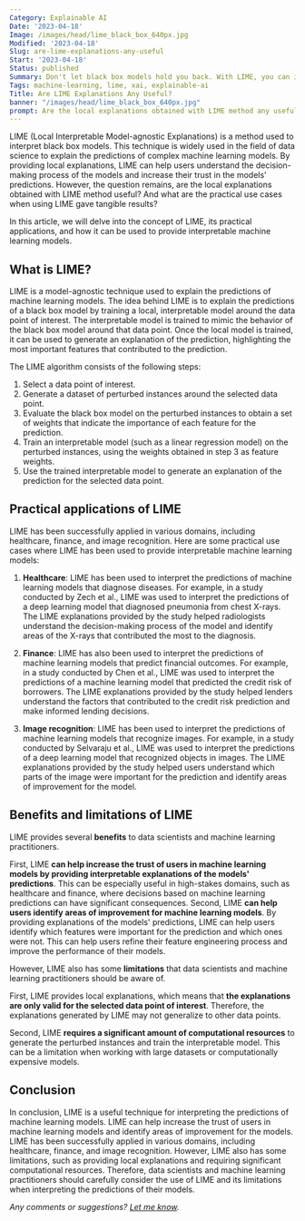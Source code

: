 ```yaml
---
Category: Explainable AI
Date: '2023-04-18'
Image: /images/head/lime_black_box_640px.jpg
Modified: '2023-04-18'
Slug: are-lime-explanations-any-useful
Start: '2023-04-18'
Status: published
Summary: Don't let black box models hold you back. With LIME, you can interpret the predictions of even the most complex machine learning models.
Tags: machine-learning, lime, xai, explainable-ai
Title: Are LIME Explanations Any Useful?
banner: "/images/head/lime_black_box_640px.jpg"
prompt: Are the local explanations obtained with LIME method any useful? What are the practical use cases when using LIME gave tangible results? Give me long, blog post style article for data science expert audience.
---
```


LIME (Local Interpretable Model-agnostic Explanations) is a method used to interpret black box models. This technique is widely used in the field of data science to explain the predictions of complex machine learning models. By providing local explanations, LIME can help users understand the decision-making process of the models and increase their trust in the models' predictions. However, the question remains, are the local explanations obtained with LIME method useful? And what are the practical use cases when using LIME gave tangible results?

In this article, we will delve into the concept of LIME, its practical applications, and how it can be used to provide interpretable machine learning models.

## What is LIME? 
LIME is a model-agnostic technique used to explain the predictions of machine learning models. The idea behind LIME is to explain the predictions of a black box model by training a local, interpretable model around the data point of interest. The interpretable model is trained to mimic the behavior of the black box model around that data point. Once the local model is trained, it can be used to generate an explanation of the prediction, highlighting the most important features that contributed to the prediction.

The LIME algorithm consists of the following steps:

1.  Select a data point of interest.
2.  Generate a dataset of perturbed instances around the selected data point.
3.  Evaluate the black box model on the perturbed instances to obtain a set of weights that indicate the importance of each feature for the prediction.
4.  Train an interpretable model (such as a linear regression model) on the perturbed instances, using the weights obtained in step 3 as feature weights.
5.  Use the trained interpretable model to generate an explanation of the prediction for the selected data point.

## Practical applications of LIME 
LIME has been successfully applied in various domains, including healthcare, finance, and image recognition. Here are some practical use cases where LIME has been used to provide interpretable machine learning models:

1.  **Healthcare**: LIME has been used to interpret the predictions of machine learning models that diagnose diseases. For example, in a study conducted by Zech et al., LIME was used to interpret the predictions of a deep learning model that diagnosed pneumonia from chest X-rays. The LIME explanations provided by the study helped radiologists understand the decision-making process of the model and identify areas of the X-rays that contributed the most to the diagnosis.
    
2.  **Finance**: LIME has also been used to interpret the predictions of machine learning models that predict financial outcomes. For example, in a study conducted by Chen et al., LIME was used to interpret the predictions of a machine learning model that predicted the credit risk of borrowers. The LIME explanations provided by the study helped lenders understand the factors that contributed to the credit risk prediction and make informed lending decisions.
    
3.  **Image recognition**: LIME has been used to interpret the predictions of machine learning models that recognize images. For example, in a study conducted by Selvaraju et al., LIME was used to interpret the predictions of a deep learning model that recognized objects in images. The LIME explanations provided by the study helped users understand which parts of the image were important for the prediction and identify areas of improvement for the model.
    

## Benefits and limitations of LIME 
LIME provides several **benefits** to data scientists and machine learning practitioners. 

First, LIME **can help increase the trust of users in machine learning models by providing interpretable explanations of the models' predictions**. This can be especially useful in high-stakes domains, such as healthcare and finance, where decisions based on machine learning predictions can have significant consequences.
Second, LIME **can help users identify areas of improvement for machine learning models**. By providing explanations of the models' predictions, LIME can help users identify which features were important for the prediction and which ones were not. This can help users refine their feature engineering process and improve the performance of their models.

However, LIME also has some **limitations** that data scientists and machine learning practitioners should be aware of. 

First, LIME provides local explanations, which means that **the explanations are only valid for the selected data point of interest**. Therefore, the explanations generated by LIME may not generalize to other data points.

Second, LIME **requires a significant amount of computational resources** to generate the perturbed instances and train the interpretable model. This can be a limitation when working with large datasets or computationally expensive models.

## Conclusion
In conclusion, LIME is a useful technique for interpreting the predictions of machine learning models. LIME can help increase the trust of users in machine learning models and identify areas of improvement for the models. LIME has been successfully applied in various domains, including healthcare, finance, and image recognition. However, LIME also has some limitations, such as providing local explanations and requiring significant computational resources. Therefore, data scientists and machine learning practitioners should carefully consider the use of LIME and its limitations when interpreting the predictions of their models.

*Any comments or suggestions? [Let me know](mailto:ksafjan@gmail.com?subject=Blog+post).*